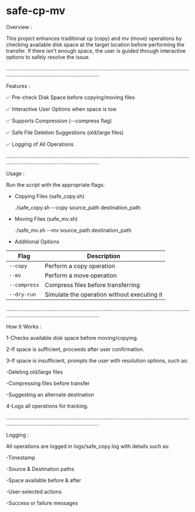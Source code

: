 # safe-cp-mv
Overview :

This project enhances traditional cp (copy) and mv (move) operations by checking available disk space at the target location before performing the transfer. If there isn't enough space, the user is guided through interactive options to safely resolve the issue.

...........................................................................................................................................................................................

Features :

✅ Pre-check Disk Space before copying/moving files

✅ Interactive User Options when space is low

✅ Supports Compression (--compress flag)

✅ Safe File Deletion Suggestions (old/large files)

✅ Logging of All Operations

...........................................................................................................................................................................................

Usage :

Run the script with the appropriate flags:

- Copying Files (safe_copy.sh)

  ./safe_copy.sh --copy source_path destination_path

- Moving Files (safe_mv.sh)

  ./safe_mv.sh --mv source_path destination_path

- Additional Options

| Flag         | Description                                  |
|-------------|----------------------------------------------|
| `--copy`    | Perform a copy operation                     |
| `--mv`      | Perform a move operation                     |
| `--compress`| Compress files before transferring           |
| `--dry-run` | Simulate the operation without executing it  |


...........................................................................................................................................................................................

How It Works :

1-Checks available disk space before moving/copying.

2-If space is sufficient, proceeds after user confirmation.

3-If space is insufficient, prompts the user with resolution options, such as:

  -Deleting old/large files

  -Compressing files before transfer

  -Suggesting an alternate destination

4-Logs all operations for tracking.


...........................................................................................................................................................................................

Logging : 

All operations are logged in logs/safe_copy.log with details such as:

-Timestamp

-Source & Destination paths

-Space available before & after

-User-selected actions

-Success or failure messages


